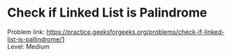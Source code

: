 # Check if Linked List is Palindrome
Problem link: https://practice.geeksforgeeks.org/problems/check-if-linked-list-is-pallindrome/1 <br>
Level: Medium